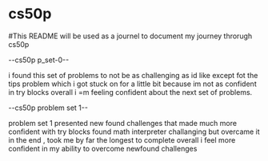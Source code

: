 # cs50p
#This README will be used as a journel to document my journey throrugh cs50p 


--cs50p p_set-0--

i found this set of problems to not be as challenging as id like except fot the tips problem which i got stuck on for a little bit because im not as confident in try blocks
overall i =m feeling confident about the next set of problems.

--cs50p problem set 1--

problem set 1 presented new found challenges  that made much more confident with try blocks
found math interpreter challanging but overcame it in the end , took me by far the longest to complete 
overall i feel more confident in my ability to overcome newfound challenges 
